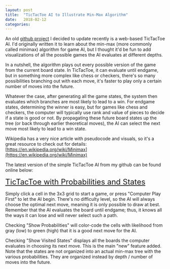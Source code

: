 ```yaml
---
layout: post
title:  "TicTacToe AI to Illustrate Min-Max Algorithm"
date:   2018-02-12
categories: 
---
```


An old [github project](https://github.com/spolsley/TicTacToeAI) I decided to update recently is a web-based TicTacToe AI.  I'd originally written it to learn about the min-max (more commonly called minimax) algorithm for game AI, but I thought it'd be fun to add visualizations of all the possible games the AI evaluates at different depths.

In a nutshell, the algorithm plays out every possible version of the game from the current board state.  In TicTacToe, it can evaluate until endgame, but in something more complex like chess or checkers, there's so many possibilities branching out with each move, it's faster to play only a certain number of moves into the future.

Whatever the case, after generating all the game states, the system then evaluates which branches are most likely to lead to a win.  For endgame states, determining the winner is easy, but for games like chess and checkers, the computer will typically use rank and value of pieces to decide if a state is good or not.  By propagating these future board states up the tree (or back through earlier theoretical moves), the AI can select the next move most likely to lead to a win state.

Wikipedia has a very nice article with pseudocode and visuals, so it's a great resource to check out for details: [https://en.wikipedia.org/wiki/Minimax](https://en.wikipedia.org/wiki/Minimax)

The latest version of the simple TicTacToe AI from my github can be found online below:

<font size="+2"><a href="http://projects.spolsley.com/tictactoe.html" target="_blank">TicTacToe with Probabilities and States</a></font>

Simply click a cell in the 3x3 grid to start a game, or press "Computer Play First" to let the AI begin.  There's no difficulty level, so the AI will always choose the optimal next move, meaning it is only possible to draw at best.  Remember that the AI evaluates the board until endgame; thus, it knows all the ways it can lose and will never select such a path.

Checking "Show Probabilities" will color-code the cells with likelihood from gray (low) to green (high) that it is a good next move for the AI.

Checking "Show Visited States" displays all the boards the computer evaluates in choosing its next move.  This is the main "new" feature added.  Note that the states are not organized into an actual min-max tree with the various probabilities.  They are organized instead by depth / number of moves into the future.